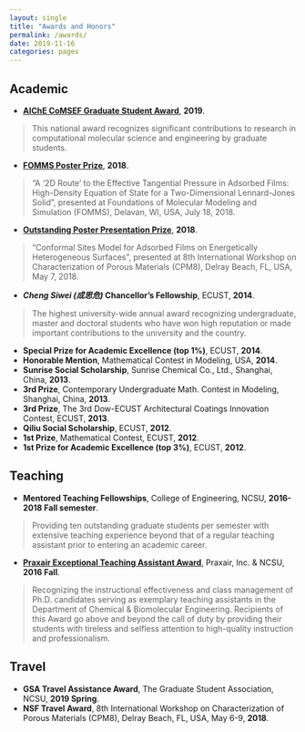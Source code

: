 ```yaml
---
layout: single
title: "Awards and Honors"
permalink: /awards/
date: 2019-11-16
categories: pages
---
```

## Academic
- **[AIChE CoMSEF Graduate Student Award](http://comsef.org/gradawards)**, **2019**.
>This national award recognizes significant contributions to research in computational molecular science and engineering by graduate students. 

- **[FOMMS Poster Prize](https://www.cbe.ncsu.edu/blog/2018/09/15/alum-dr-feng-he-and-graduate-students-vasudev-haribal-kaihang-shi-received-important-awards/)**, **2018**.
>“A ‘2D Route’ to the Effective Tangential Pressure in Adsorbed Films: High-Density Equation of State for a Two-Dimensional Lennard-Jones Solid”, presented at Foundations of Molecular Modeling and Simulation (FOMMS), Delavan, WI, USA, July 18, 2018.

- **[Outstanding Poster Presentation Prize](http://cpm8.rutgers.edu/gallery/cpm8/94.JPG)**, **2018**.
>“Conformal Sites Model for Adsorbed Films on Energetically Heterogeneous Surfaces”, presented at 8th International Workshop on Characterization of Porous Materials (CPM8), Delray Beach, FL, USA, May 7, 2018.

- ***Cheng Siwei (成思危)* Chancellor’s Fellowship**, ECUST, **2014**.
> The highest university-wide annual award recognizing undergraduate, master and doctoral students who have won high reputation or made important contributions to the university and the country.

- **Special Prize for Academic Excellence (top 1%)**, ECUST, **2014**.
- **Honorable Mention**, Mathematical Contest in Modeling, USA, **2014**.
- **Sunrise Social Scholarship**, Sunrise Chemical Co., Ltd., Shanghai, China, **2013**.
-	**3rd Prize**, Contemporary Undergraduate Math. Contest in Modeling, Shanghai, China, **2013**.
-	**3rd Prize**, The 3rd Dow-ECUST Architectural Coatings Innovation Contest, ECUST, **2013**.
- **Qiliu Social Scholarship**, ECUST, **2012**.
-	**1st Prize**, Mathematical Contest, ECUST, **2012**.
-	**1st Prize for Academic Excellence (top 3%)**, ECUST, **2012**.


## Teaching
- **Mentored Teaching Fellowships**, College of Engineering, NCSU, **2016-2018 Fall semester**.
> Providing ten outstanding graduate students per semester with extensive teaching experience beyond that of a regular teaching assistant prior to entering an academic career.

- **[Praxair Exceptional Teaching Assistant Award](https://www.cbe.ncsu.edu/graduate/graduate-student-awards/)**, Praxair, Inc. & NCSU, **2016 Fall**.
> Recognizing the instructional effectiveness and class management of Ph.D. candidates serving as exemplary teaching assistants in the Department of Chemical & Biomolecular Engineering. Recipients of this Award go above and beyond the call of duty by providing their students with tireless and selfless attention to high-quality instruction and professionalism. 

## Travel
- **GSA Travel Assistance Award**, The Graduate Student Association, NCSU, **2019 Spring**.
- **NSF Travel Award**, 8th International Workshop on Characterization of Porous Materials (CPM8), Delray Beach, FL, USA, May 6-9, **2018**.
